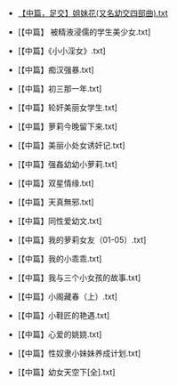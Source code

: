 * [【中篇，足交】姐妹花(又名幼交四部曲).txt](https://telegra.ph/姐妹花又名幼交四部曲-08-14)
* [【中篇】 被精液浸儒的学生美少女.txt]
* [【中篇】《小小淫女》.txt]
* [【中篇】痴汉强暴.txt]
* [【中篇】初三那一年.txt]
* [【中篇】轮奸美丽女学生.txt]
* [【中篇】萝莉今晚留下来.txt]
* [【中篇】美丽小处女诱奸记.txt]
* [【中篇】强姦幼幼小萝莉.txt]
* [【中篇】双星情缘.txt]

* [【中篇】天真無邪.txt]
* [【中篇】同性爱幼文.txt]
* [【中篇】我的萝莉女友（01-05）.txt]
* [【中篇】我的小乖乖.txt]

* [【中篇】我与三个小女孩的故事.txt]
* [【中篇】小阁藏春（上）.txt]
* [【中篇】小鞋匠的艳遇.txt]
* [【中篇】心爱的姚娆.txt]
* [【中篇】性奴隶小妹妹养成计划.txt]
* [【中篇】幼女天空下\[全\].txt]
